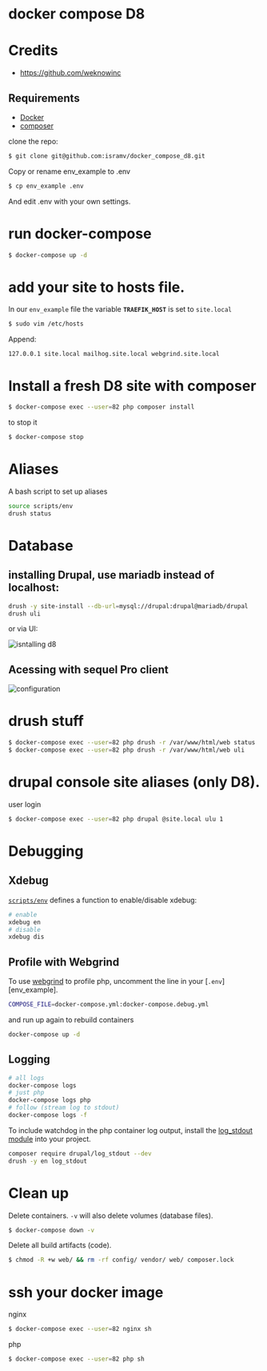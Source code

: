 # docker compose D8

# Credits

- https://github.com/weknowinc

## Requirements 

- [Docker](https://www.docker.com/community-edition)
- [composer](https://getcomposer.org/doc/00-intro.md#installation-linux-unix-osx)

clone the repo:

```bash
$ git clone git@github.com:isramv/docker_compose_d8.git
```

Copy or rename env_example to .env

```bash
$ cp env_example .env
```

And edit .env with your own settings.

# run docker-compose

```bash
$ docker-compose up -d
```

# add your site to hosts file.

In our `env_example` file the variable **`TRAEFIK_HOST`** is set to `site.local`

```bash
$ sudo vim /etc/hosts
```

Append:

```
127.0.0.1 site.local mailhog.site.local webgrind.site.local
```

# Install a fresh D8 site with composer

```bash
$ docker-compose exec --user=82 php composer install
```
to stop it
```bash
$ docker-compose stop
```

# Aliases

A bash script to set up aliases

```bash
source scripts/env
drush status
```

# Database

## installing Drupal, use mariadb instead of localhost:

```bash
drush -y site-install --db-url=mysql://drupal:drupal@mariadb/drupal
drush uli
```

or via UI:

![isntalling d8](https://www.evernote.com/l/Ar8MCZ_MMGdLEJNL7_RK9wC8MMh6j5MEHgwB/image.png)


## Acessing with sequel Pro client

![configuration](https://www.evernote.com/l/Ar-v6WAoltRM0q9PH2PVg1fGoc5YspwdLEwB/image.png)

# drush stuff

```bash
$ docker-compose exec --user=82 php drush -r /var/www/html/web status
$ docker-compose exec --user=82 php drush -r /var/www/html/web uli
```
# drupal console site aliases (only D8).

user login

```bash
$ docker-compose exec --user=82 php drupal @site.local ulu 1
```

# Debugging

## Xdebug

[`scripts/env`](scripts/env) defines a function to enable/disable xdebug:

```bash
# enable
xdebug en
# disable
xdebug dis
```

## Profile with Webgrind

To use [webgrind](https://github.com/jokkedk/webgrind) to profile php, uncomment the line in your [`.env`][env_example].

```bash
COMPOSE_FILE=docker-compose.yml:docker-compose.debug.yml
```

and run up again to rebuild containers

```bash
docker-compose up -d
```

## Logging

```bash
# all logs
docker-compose logs
# just php
docker-compose logs php
# follow (stream log to stdout)
docker-compose logs -f
```

To include watchdog in the php container log output, install the [log_stdout module](https://www.drupal.org/project/log_stdout) into your project.

```bash
composer require drupal/log_stdout --dev
drush -y en log_stdout
```

# Clean up

Delete containers. `-v` will also delete volumes (database files).

```bash
$ docker-compose down -v
```

Delete all build artifacts (code).

```bash
$ chmod -R +w web/ && rm -rf config/ vendor/ web/ composer.lock
```

# ssh your docker image

nginx
```bash
$ docker-compose exec --user=82 nginx sh
```

php
```bash
$ docker-compose exec --user=82 php sh
```
